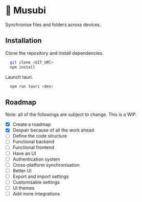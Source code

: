 
# 🧶 Musubi

Synchronise files and folders across devices.
## Installation


Clone the repository and install dependencies.

```bash
  git clone <GIT_URl>
  npm install
```


Launch tauri.

```bash
  npm run tauri <dev>
```


## Roadmap

Note: all of the followings are subject to change. This is a WIP.

- [X] Create a roadmap
- [X] Despair because of all the work ahead
- [ ] Define the code structure
- [ ] Functional backend
- [ ] Functional frontend
- [ ] Have an UI
- [ ] Authentication system
- [ ] Cross-platform synchronisation
- [ ] Better UI
- [ ] Export and import settings
- [ ] Customisable settings
- [ ] UI themes
- [ ] Add more integrations